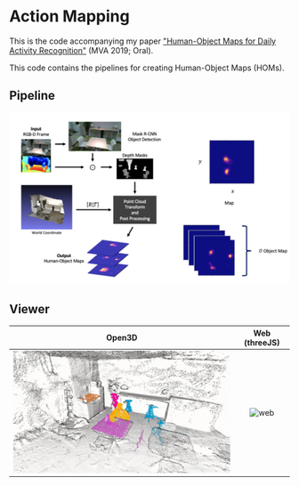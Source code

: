 # Action Mapping

This is the code accompanying my paper ["Human-Object Maps for Daily Activity Recognition"](http://www.mva-org.jp/Proceedings/2019/papers/07-02.pdf) (MVA 2019; Oral).

This code contains the pipelines for creating Human-Object Maps (HOMs).

## Pipeline

![pipeline](.readme/pipeline.png)

## Viewer

Open3D | Web (threeJS)
:-: | :-:
![open3d](.readme/open3d_viewer.gif) | ![web](.readme/web_viewer.gif)